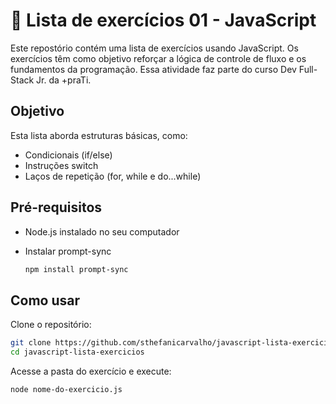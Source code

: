 # 📝 Lista de exercícios 01 - JavaScript

Este repostório contém uma lista de exercícios usando JavaScript. Os exercícios têm como objetivo reforçar a lógica de controle de fluxo e os fundamentos da programação. Essa atividade faz parte do curso Dev Full-Stack Jr. da +praTi.

## Objetivo
Esta lista aborda estruturas básicas, como:
- Condicionais (if/else)
- Instruções switch
- Laços de repetição (for, while e do...while)
  
## Pré-requisitos

- Node.js instalado no seu computador
- Instalar prompt-sync
  
  ```bash
  npm install prompt-sync
  ```

## Como usar
Clone o repositório:
```bash
git clone https://github.com/sthefanicarvalho/javascript-lista-exercicios.git
cd javascript-lista-exercicios
```
Acesse a pasta do exercício e execute:
```bash
node nome-do-exercicio.js
```
